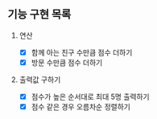 ## 기능 구현 목록

1. 연산

   - [x] 함께 아는 친구 수만큼 점수 더하기
   - [x] 방문 수만큼 점수 더하기

2. 출력값 구하기
   - [x] 점수가 높은 순서대로 최대 5명 출력하기
   - [x] 점수 같은 경우 오름차순 정렬하기

